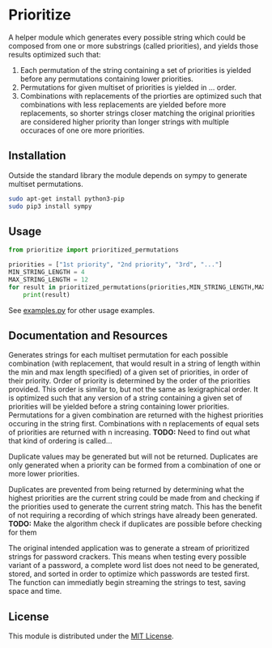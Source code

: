 # Prioritize
A helper module which generates every possible string which could be composed from one or more substrings (called priorities), and yields those results optimized such that:
  1. Each permutation of the string containing a set of priorities is yielded before any permutations containing lower priorities.
  2. Permutations for given multiset of priorities is yielded in ... order.
  3. Combinations  with replacements of the priorties are optimized such that combinations with less replacements are yielded before more replacements, so shorter strings closer matching the original priorities are considered higher priority than longer strings with multiple occuraces of one ore more priorities.

## Installation
Outside the standard library the module depends on sympy to generate multiset permutations.
```sh
sudo apt-get install python3-pip
sudo pip3 install sympy
```

## Usage
```python
from prioritize import prioritized_permutations

priorities = ["1st priority", "2nd priority", "3rd", "..."]
MIN_STRING_LENGTH = 4
MAX_STRING_LENGTH = 12
for result in prioritized_permutations(priorities,MIN_STRING_LENGTH,MAX_STRING_LENGTH):
    print(result)
```

See [examples.py](/examples.py) for other usage examples.

## Documentation and Resources
Generates strings for each multiset permutation for each possible combination (with replacement, that would result in a string of length within the min and max length specified) of a given set of priorities, in order of their priority. Order of priority is determined by the order of the priorities provided. This order is similar to, but not the same as lexigraphical order. It is optimized such that any version of a string containing a given set of priorities will be yielded before a string containing lower priorities. Permutations for a given combination are returned with the highest priorities occuring in the
string first. Combinations with n replacements of equal sets of priorities are returned with n increasing.
**TODO:** Need to find out what that kind of ordering is called...

Duplicate values may be generated but will not be returned. Duplicates are only generated when a priority can be formed from a combination of one or more lower priorities.

Duplicates are prevented from being returned by determining what the highest priorities are the current string could be made from and checking if the priorities used to generate the current string match. This has the benefit of not requiring a recording of which strings have already been generated.
**TODO:** Make the algorithm check if duplicates are possible before checking for them

The original intended application was to generate a stream of prioritized strings for password crackers. This means when testing every possible variant of a password, a complete word list does not need to be generated, stored, and sorted in order to optimize which passwords are tested first.  The function can immediatly begin streaming the strings to test, saving space and time.

## License
This module is distributed under the [MIT License](/LICENSE).
